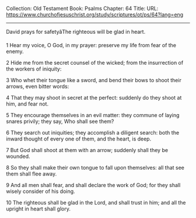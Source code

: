 Collection: Old Testament
Book: Psalms
Chapter: 64
Title: 
URL: https://www.churchofjesuschrist.org/study/scriptures/ot/ps/64?lang=eng

---

David prays for safetyâThe righteous will be glad in heart.

1 Hear my voice, O God, in my prayer: preserve my life from fear of the enemy.

2 Hide me from the secret counsel of the wicked; from the insurrection of the workers of iniquity:

3 Who whet their tongue like a sword, and bend their bows to shoot their arrows, even bitter words:

4 That they may shoot in secret at the perfect: suddenly do they shoot at him, and fear not.

5 They encourage themselves in an evil matter: they commune of laying snares privily; they say, Who shall see them?

6 They search out iniquities; they accomplish a diligent search: both the inward thought of every one of them, and the heart, is deep.

7 But God shall shoot at them with an arrow; suddenly shall they be wounded.

8 So they shall make their own tongue to fall upon themselves: all that see them shall flee away.

9 And all men shall fear, and shall declare the work of God; for they shall wisely consider of his doing.

10 The righteous shall be glad in the Lord, and shall trust in him; and all the upright in heart shall glory.
